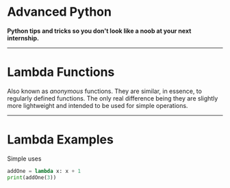 # Advanced Python

**Python tips and tricks so you don't look like a noob at your next internship.**

- - - 

# Lambda Functions

Also known as *anonymous* functions. They are similar, in essence, to regularly defined functions. The only real difference being they are slightly more lightweight and intended to be used for simple operations.

- - -
# Lambda Examples

Simple uses
```python
addOne = lambda x: x + 1
print(addOne(3))
```
